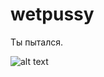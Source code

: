 # wetpussy
Ты пытался.
<br>

![alt text](https://im1-tub-ru.yandex.net/i?id=79121920fdfca51ddedd046b27d98cbe-l&n=13)
